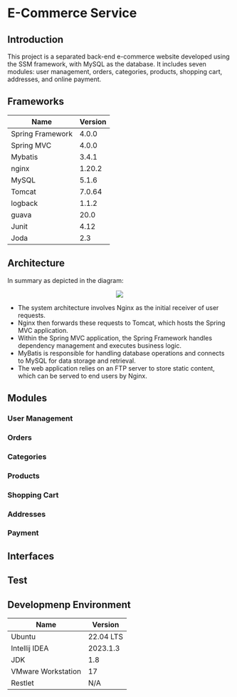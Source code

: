 # E-Commerce Service

## Introduction
This project is a separated back-end e-commerce website developed using the SSM framework, with MySQL as the database. It includes seven modules: user management, orders, categories, products, shopping cart, addresses, and online payment.

## Frameworks
| Name  | Version |
| ------------- | ------------- |
| Spring Framework | 4.0.0 |
| Spring MVC | 4.0.0 |
| Mybatis | 3.4.1 |
| nginx | 1.20.2 |
| MySQL  | 5.1.6 |
| Tomcat | 7.0.64 |
| logback | 1.1.2 |
| guava | 20.0 |
| Junit | 4.12 |
| Joda | 2.3 |

## Architecture
In summary as depicted in the diagram:
<p align="center">
  <img src="https://github.com/Gryphon998/eCommerce-service/assets/41406456/9e74abd1-066d-497b-997a-3dbeaf1c88ae">
</p>

* The system architecture involves Nginx as the initial receiver of user requests. 
* Nginx then forwards these requests to Tomcat, which hosts the Spring MVC application.
* Within the Spring MVC application, the Spring Framework handles dependency management and executes business logic.
* MyBatis is responsible for handling database operations and connects to MySQL for data storage and retrieval.
* The web application relies on an FTP server to store static content, which can be served to end users by Nginx.

## Modules
### User Management

### Orders

### Categories

### Products

### Shopping Cart

### Addresses

### Payment

## Interfaces

## Test

## Developmenp Environment
| Name  | Version |
| ------------- | ------------- |
| Ubuntu | 22.04 LTS |
| Intellij IDEA | 2023.1.3 |
| JDK  | 1.8  |
| VMware Workstation | 17 |
| Restlet | N/A |
